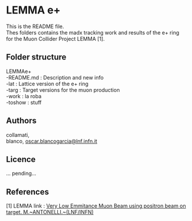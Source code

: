 # LEMMA e+  

This is the README file.  
Thes folders contains the madx tracking work and results of the e+ ring  
for the Muon Collider Project LEMMA [1].  
 
## Folder structure
LEMMAe+  
-README.md : Description and new info  
-lat : Lattice version of the e+ ring  
-targ : Target versions for the muon production  
-work : la roba  
-toshow : stuff  

## Authors
collamati,  
blanco, oscar.blancogarcia@lnf.infn.it  

## Licence
... pending...  

## References   
[1] LEMMA link : [Very Low Emmitance Muon Beam using positron beam on target. M.~ANTONELLI.~(LNF/INFN)](https://agenda.infn.it/getFile.py/access?contribId=15&sessionId=0&resId=0&materialId=slides&confId=12202)  


